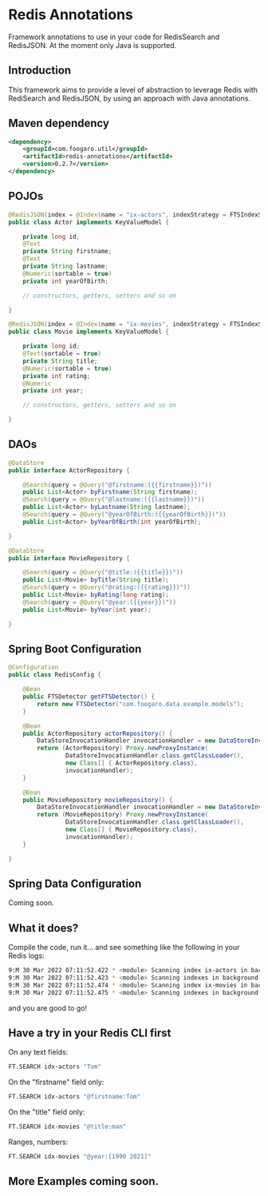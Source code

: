 # Redis Annotations
Framework annotations to use in your code for RedisSearch and RedisJSON.
At the moment only Java is supported.

## Introduction
This framework aims to provide a level of abstraction to leverage Redis with RediSearch and RedisJSON, by using an approach with Java annotations.

## Maven dependency
```xml
<dependency>
    <groupId>com.foogaro.util</groupId>
    <artifactId>redis-annotations</artifactId>
    <version>0.2.7</version>
</dependency>
```


## POJOs
```java
@RedisJSON(index = @Index(name = "ix-actors", indexStrategy = FTSIndexStrategy.CREATE, prefix = "actors:"))
public class Actor implements KeyValueModel {

    private long id;
    @Text
    private String firstname;
    @Text
    private String lastname;
    @Numeric(sortable = true)
    private int yearOfBirth;

    // constructors, getters, setters and so on

}

@RedisJSON(index = @Index(name = "ix-movies", indexStrategy = FTSIndexStrategy.CREATE, prefix = "movies:"))
public class Movie implements KeyValueModel {

    private long id;
    @Text(sortable = true)
    private String title;
    @Numeric(sortable = true)
    private int rating;
    @Numeric
    private int year;

    // constructors, getters, setters and so on

}
```

## DAOs
```java
@DataStore
public interface ActorRepository {

    @Search(query = @Query("@firstname:({{firstname}})"))
    public List<Actor> byFirstname(String firstname);
    @Search(query = @Query("@lastname:({{lastname}})"))
    public List<Actor> byLastname(String lastname);
    @Search(query = @Query("@yearOfBirth:({{yearOfBirth}})"))
    public List<Actor> byYearOfBirth(int yearOfBirth);

}

@DataStore
public interface MovieRepository {

    @Search(query = @Query("@title:({{title}})"))
    public List<Movie> byTitle(String title);
    @Search(query = @Query("@rating:({{rating}})"))
    public List<Movie> byRating(long rating);
    @Search(query = @Query("@year:({{year}})"))
    public List<Movie> byYear(int year);

}
```

## Spring Boot Configuration
```java
@Configuration
public class RedisConfig {

    @Bean
    public FTSDetector getFTSDetector() {
        return new FTSDetector("com.foogaro.data.example.models");
    }

    @Bean
    public ActorRepository actorRepository() {
        DataStoreInvocationHandler invocationHandler = new DataStoreInvocationHandler();
        return (ActorRepository) Proxy.newProxyInstance(
                DataStoreInvocationHandler.class.getClassLoader(),
                new Class[] { ActorRepository.class},
                invocationHandler);
    }

    @Bean
    public MovieRepository movieRepository() {
        DataStoreInvocationHandler invocationHandler = new DataStoreInvocationHandler();
        return (MovieRepository) Proxy.newProxyInstance(
                DataStoreInvocationHandler.class.getClassLoader(),
                new Class[] { MovieRepository.class},
                invocationHandler);
    }

}
```

## Spring Data Configuration
Coming soon.

## What it does?

Compile the code, run it... and see something like the following in your Redis logs:

```bash
9:M 30 Mar 2022 07:11:52.422 * <module> Scanning index ix-actors in background
9:M 30 Mar 2022 07:11:52.423 * <module> Scanning indexes in background: done (scanned=10)
9:M 30 Mar 2022 07:11:52.474 * <module> Scanning index ix-movies in background
9:M 30 Mar 2022 07:11:52.475 * <module> Scanning indexes in background: done (scanned=10)
```

and you are good to go!

## Have a try in your Redis CLI first

On any text fields:
```bash
FT.SEARCH idx-actors "Tom"
```

On the "firstname" field only:
```bash
FT.SEARCH idx-actors "@firstname:Tom"
```

On the "title" field only:
```bash
FT.SEARCH idx-movies "@title:man"
```

Ranges, numbers:
```bash
FT.SEARCH idx-movies "@year:[1990 2021]"
```

## More Examples coming soon.

